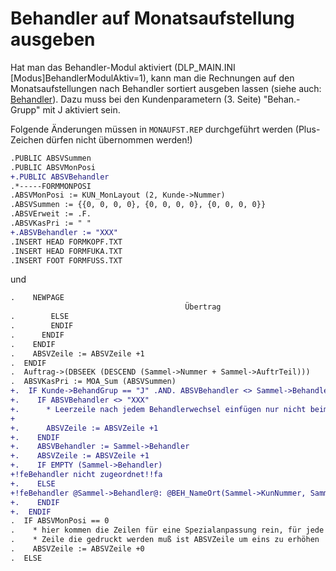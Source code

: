 # Behandler auf Monatsaufstellung ausgeben

Hat man das Behandler-Modul aktiviert (DLP_MAIN.INI \[Modus\]BehandlerModulAktiv=1), kann man die Rechnungen auf den Monatsaufstellungen nach Behandler sortiert ausgeben lassen (siehe auch: [Behandler](Behandler.md)). Dazu muss bei den Kundenparametern (3. Seite) "Behan.-Grupp" mit J aktiviert sein.

Folgende Änderungen müssen in <Code>MONAUFST.REP</CODE> durchgeführt werden (Plus-Zeichen dürfen nicht übernommen werden!)
```diff
.PUBLIC ABSVSummen
.PUBLIC ABSVMonPosi
+.PUBLIC ABSVBehandler
.*-----FORMMONPOSI
.ABSVMonPosi := KUN_MonLayout (2, Kunde->Nummer)
.ABSVSummen := {{0, 0, 0, 0}, {0, 0, 0, 0}, {0, 0, 0, 0}}
.ABSVErweit := .F.
.ABSVKasPri := " "
+.ABSVBehandler := "XXX"
.INSERT HEAD FORMKOPF.TXT
.INSERT HEAD FORMFUKA.TXT
.INSERT FOOT FORMFUSS.TXT
```

und 

```diff
.    NEWPAGE
                                       Übertrag                         @DMNum (MOA_Gesamt (ABSVSummen), 14)@
.        ELSE
.        ENDIF
.      ENDIF
.    ENDIF
.    ABSVZeile := ABSVZeile +1
.  ENDIF
.  Auftrag->(DBSEEK (DESCEND (Sammel->Nummer + Sammel->AuftrTeil)))
.  ABSVKasPri := MOA_Sum (ABSVSummen)
+.  IF Kunde->BehandGrup == "J" .AND. ABSVBehandler <> Sammel->Behandler
+.    IF ABSVBehandler <> "XXX"
+.      * Leerzeile nach jedem Behandlerwechsel einfügen nur nicht beim ersten
+
+.      ABSVZeile := ABSVZeile +1
+.    ENDIF
+.    ABSVBehandler := Sammel->Behandler
+.    ABSVZeile := ABSVZeile +1
+.    IF EMPTY (Sammel->Behandler)
+!feBehandler nicht zugeordnet!!fa
+.    ELSE
+!feBehandler @Sammel->Behandler@: @BEH_NameOrt(Sammel->KunNummer, Sammel->Behandler)@!fa
+.    ENDIF
+.  ENDIF
.  IF ABSVMonPosi == 0
.    * hier kommen die Zeilen für eine Spezialanpassung rein, für jede 
.    * Zeile die gedruckt werden muß ist ABSVZeile um eins zu erhöhen
.    ABSVZeile := ABSVZeile +0
.  ELSE
```
